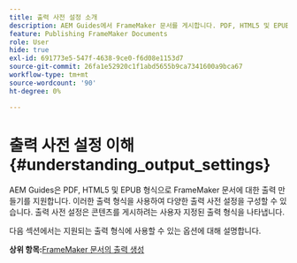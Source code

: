 ```yaml
---
title: 출력 사전 설정 소개
description: AEM Guides에서 FrameMaker 문서를 게시합니다. PDF, HTML5 및 EPUB 형식으로 FrameMaker 문서에 대한 출력을 생성하는 방법에 대해 알아봅니다.
feature: Publishing FrameMaker Documents
role: User
hide: true
exl-id: 691773e5-547f-4638-9ce0-f6d08e1153d7
source-git-commit: 26fa1e52920c1f1abd5655b9ca7341600a9bca67
workflow-type: tm+mt
source-wordcount: '90'
ht-degree: 0%

---
```


# 출력 사전 설정 이해 {#understanding_output_settings}

AEM Guides은 PDF, HTML5 및 EPUB 형식으로 FrameMaker 문서에 대한 출력 만들기를 지원합니다. 이러한 출력 형식을 사용하여 다양한 출력 사전 설정을 구성할 수 있습니다. 출력 사전 설정은 콘텐츠를 게시하려는 사용자 지정된 출력 형식을 나타냅니다.

다음 섹션에서는 지원되는 출력 형식에 사용할 수 있는 옵션에 대해 설명합니다.

**상위 항목:**&#x200B;[&#x200B; FrameMaker 문서의 출력 생성](fm-output-generatation.md)
